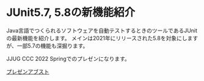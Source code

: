# JUnit5.7, 5.8の新機能紹介

Java言語でつくられるソフトウェアを自動テストするときのツールであるJUnitの最新機能を紹介します。
メインは2021年にリリースされた5.8を対象にしますが、一部5.7の機能も深掘ります。

JJUG CCC 2022 Springでのプレゼンになります。 

[プレゼンアブスト](https://fortee.jp/jjug-ccc-2022-spring/proposal/4152bc33-c3f3-4041-9c3e-3056d82dd51c)
